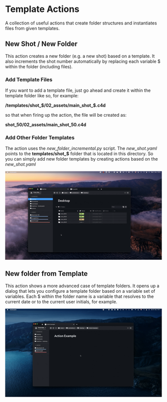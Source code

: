 # Template Actions

A collection of useful actions that create folder structures and instantiates files from given templates.

## New Shot / New Folder

This action creates a new folder (e.g. a new shot) based on a template. It also increments the shot number automatically by replacing each variable \$ within the folder (including files).

### Add Template Files
If you want to add a template file, just go ahead and create it within the template folder like so, for example:

**/templates/shot_$/02_assets/main_shot_$.c4d**

so that when firing up the action, the file will be created as:

**shot_50/02_assets/main_shot_50.c4d**

### Add Other Folder Templates

The action uses the *new_folder_incremental.py* script. 
The *new_shot.yaml* points to the **templates/shot_$** folder that is located in this directory. So you can simply add new folder templates by creating actions based on the *new_shot.yaml*

![Action GIF](https://raw.githubusercontent.com/Anchorpoint-Software/ap-actions-data/main/gif/new_shot.gif)


## New folder from Template

This action shows a more advanced case of template folders. It opens up a dialog that lets you configure a template folder based on a variable set of variables.
Each \$ within the folder name is a variable that resolves to the current date or to the current user initials, for example.

![Action GIF](https://raw.githubusercontent.com/Anchorpoint-Software/ap-actions-data/main/gif/new_folder_from_template.gif)

